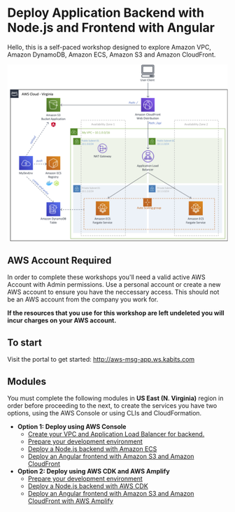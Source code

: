 # Deploy Application Backend with Node.js and Frontend with Angular

Hello, this is a self-paced workshop designed to explore Amazon VPC, Amazon DynamoDB, Amazon ECS, Amazon S3 and Amazon CloudFront.

![Nodejs Angular](docs/images/nodejs-angular.png)

## AWS Account Required

In order to complete these workshops you'll need a valid active AWS Account with Admin permissions. Use a personal account or create a new AWS account to ensure you have the neccessary access. This should not be an AWS account from the company you work for.

**If the resources that you use for this workshop are left undeleted you will incur charges on your AWS account.**

## To start

Visit the portal to get started: http://aws-msg-app.ws.kabits.com

## Modules

You must complete the following modules in **US East (N. Virginia)** region in order before proceeding to the next, to create the services you have two options, using the AWS Console or using CLIs and CloudFormation.

- **Option 1: Deploy using AWS Console**
    - [Create your VPC and Application Load Balancer for backend.](docs/create-vpc-alb.md)
    - [Prepare your development environment](docs/prepare-your-development-environment.md)
    - [Deploy a Node.js backend with Amazon ECS](docs/deploy-backedn-with-ecs.md)
    - [Deploy an Angular frontend with Amazon S3 and Amazon CloudFront](docs/deploy-frontend-with-s3-and-cloudfront.md)
- **Option 2: Deploy using AWS CDK and AWS Amplify**
    - [Prepare your development environment](docs/v2-prepare-your-development-environment.md)
    - [Deploy a Node.js backend with AWS CDK](docs/v2-deploy-backend.md)
    - [Deploy an Angular frontend with Amazon S3 and Amazon CloudFront with AWS Amplify](docs/v2-deploy-frontend.md)